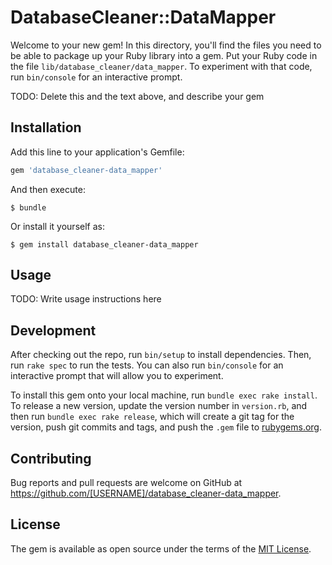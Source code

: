 # DatabaseCleaner::DataMapper

Welcome to your new gem! In this directory, you'll find the files you need to be able to package up your Ruby library into a gem. Put your Ruby code in the file `lib/database_cleaner/data_mapper`. To experiment with that code, run `bin/console` for an interactive prompt.

TODO: Delete this and the text above, and describe your gem

## Installation

Add this line to your application's Gemfile:

```ruby
gem 'database_cleaner-data_mapper'
```

And then execute:

    $ bundle

Or install it yourself as:

    $ gem install database_cleaner-data_mapper

## Usage

TODO: Write usage instructions here

## Development

After checking out the repo, run `bin/setup` to install dependencies. Then, run `rake spec` to run the tests. You can also run `bin/console` for an interactive prompt that will allow you to experiment.

To install this gem onto your local machine, run `bundle exec rake install`. To release a new version, update the version number in `version.rb`, and then run `bundle exec rake release`, which will create a git tag for the version, push git commits and tags, and push the `.gem` file to [rubygems.org](https://rubygems.org).

## Contributing

Bug reports and pull requests are welcome on GitHub at https://github.com/[USERNAME]/database_cleaner-data_mapper.

## License

The gem is available as open source under the terms of the [MIT License](https://opensource.org/licenses/MIT).
